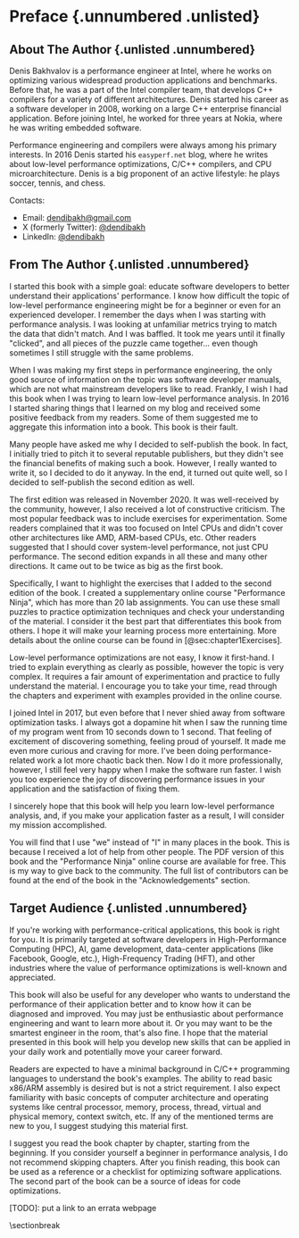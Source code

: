 # Preface {.unnumbered .unlisted}

## About The Author {.unlisted .unnumbered}

Denis Bakhvalov is a performance engineer at Intel, where he works on optimizing various widespread production applications and benchmarks. Before that, he was a part of the Intel compiler team, that develops C++ compilers for a variety of different architectures. Denis started his career as a software developer in 2008, working on a large C++ enterprise financial application. Before joining Intel, he worked for three years at Nokia, where he was writing embedded software. 

Performance engineering and compilers were always among his primary interests. In 2016 Denis started his `easyperf.net` blog, where he writes about low-level performance optimizations, C/C++ compilers, and CPU microarchitecture. Denis is a big proponent of an active lifestyle: he plays soccer, tennis, and chess.

Contacts:

* Email: dendibakh@gmail.com
* X (formerly Twitter): [\@dendibakh](https://x.com/dendibakh)
* LinkedIn: [\@dendibakh](https://www.linkedin.com/in/dendibakh/)

## From The Author {.unlisted .unnumbered}

I started this book with a simple goal: educate software developers to better understand their applications' performance. I know how difficult the topic of low-level performance engineering might be for a beginner or even for an experienced developer. I remember the days when I was starting with performance analysis. I was looking at unfamiliar metrics trying to match the data that didn't match. And I was baffled. It took me years until it finally "clicked", and all pieces of the puzzle came together... even though sometimes I still struggle with the same problems.

When I was making my first steps in performance engineering, the only good source of information on the topic was software developer manuals, which are not what mainstream developers like to read. Frankly, I wish I had this book when I was trying to learn low-level performance analysis. In 2016 I started sharing things that I learned on my blog and received some positive feedback from my readers. Some of them suggested me to aggregate this information into a book. This book is their fault.

Many people have asked me why I decided to self-publish the book. In fact, I initially tried to pitch it to several reputable publishers, but they didn't see the financial benefits of making such a book. However, I really wanted to write it, so I decided to do it anyway. In the end, it turned out quite well, so I decided to self-publish the second edition as well. 

The first edition was released in November 2020. It was well-received by the community, however, I also received a lot of constructive criticism. The most popular feedback was to include exercises for experimentation. Some readers complained that it was too focused on Intel CPUs and didn't cover other architectures like AMD, ARM-based CPUs, etc. Other readers suggested that I should cover system-level performance, not just CPU performance. The second edition expands in all these and many other directions. It came out to be twice as big as the first book.

Specifically, I want to highlight the exercises that I added to the second edition of the book. I created a supplementary online course "Performance Ninja", which has more than 20 lab assignments. You can use these small puzzles to practice optimization techniques and check your understanding of the material. I consider it the best part that differentiates this book from others. I hope it will make your learning process more entertaining. More details about the online course can be found in [@sec:chapter1Exercises].

Low-level performance optimizations are not easy, I know it first-hand. I tried to explain everything as clearly as possible, however the topic is very complex. It requires a fair amount of experimentation and practice to fully understand the material. I encourage you to take your time, read through the chapters and experiment with examples provided in the online course.

I joined Intel in 2017, but even before that I never shied away from software optimization tasks. I always got a dopamine hit when I saw the running time of my program went from 10 seconds down to 1 second. That feeling of excitement of discovering something, feeling proud of yourself. It made me even more curious and craving for more. I've been doing performance-related work a lot more chaotic back then. Now I do it more professionally, however, I still feel very happy when I make the software run faster. I wish you too experience the joy of discovering performance issues in your application and the satisfaction of fixing them.

I sincerely hope that this book will help you learn low-level performance analysis, and, if you make your application faster as a result, I will consider my mission accomplished.

You will find that I use "we" instead of "I" in many places in the book. This is because I received a lot of help from other people. The PDF version of this book and the "Performance Ninja" online course are available for free. This is my way to give back to the community. The full list of contributors can be found at the end of the book in the "Acknowledgements" section.

## Target Audience {.unlisted .unnumbered}

If you're working with performance-critical applications, this book is right for you. It is primarily targeted at software developers in High-Performance Computing (HPC), AI, game development, data-center applications (like Facebook, Google, etc.), High-Frequency Trading (HFT), and other industries where the value of performance optimizations is well-known and appreciated.

This book will also be useful for any developer who wants to understand the performance of their application better and to know how it can be diagnosed and improved. You may just be enthusiastic about performance engineering and want to learn more about it. Or you may want to be the smartest engineer in the room, that's also fine. I hope that the material presented in this book will help you develop new skills that can be applied in your daily work and potentially move your career forward.

Readers are expected to have a minimal background in C/C++ programming languages to understand the book's examples. The ability to read basic x86/ARM assembly is desired but is not a strict requirement. I also expect familiarity with basic concepts of computer architecture and operating systems like central processor, memory, process, thread, virtual and physical memory, context switch, etc. If any of the mentioned terms are new to you, I suggest studying this material first.

I suggest you read the book chapter by chapter, starting from the beginning. If you consider yourself a beginner in performance analysis, I do not recommend skipping chapters. After you finish reading, this book can be used as a reference or a checklist for optimizing software applications. The second part of the book can be a source of ideas for code optimizations.

[TODO]: put a link to an errata webpage 

\sectionbreak